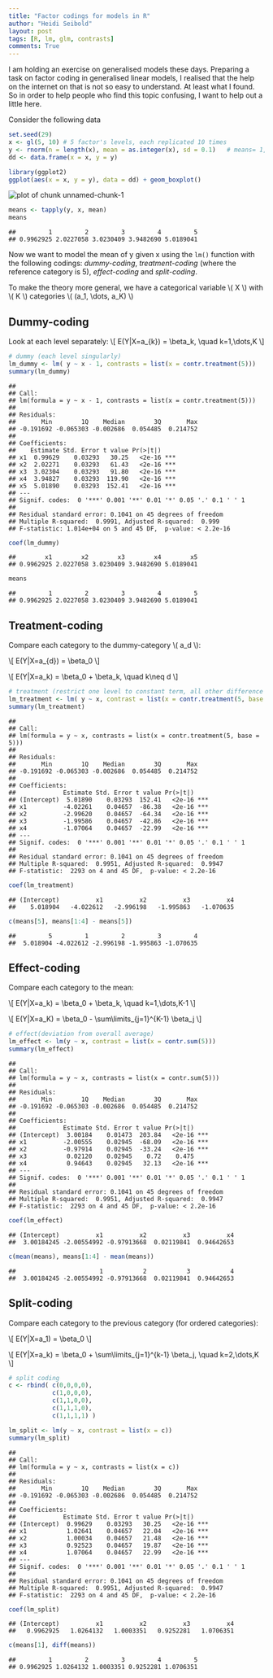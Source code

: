 ```yaml
---
title: "Factor codings for models in R"
author: "Heidi Seibold"
layout: post
tags: [R, lm, glm, contrasts]
comments: True
---
```


I am holding an exercise on generalised models these days. Preparing a task on factor coding
in generalised linear models, I realised that the help on the internet on that is not so
easy to understand. At least what I found. So in order to help people who find this topic 
confusing, I want to help out a little here.

Consider the following data


```r
set.seed(29)
x <- gl(5, 10) # 5 factor's levels, each replicated 10 times
y <- rnorm(n = length(x), mean = as.integer(x), sd = 0.1)   # means= 1,2,3,4,5
dd <- data.frame(x = x, y = y)

library(ggplot2)
ggplot(aes(x = x, y = y), data = dd) + geom_boxplot()
```

![plot of chunk unnamed-chunk-1](/figure/source/2015-11-01-lm-contrasts/unnamed-chunk-1-1.png) 

```r
means <- tapply(y, x, mean)
means
```

```
##         1         2         3         4         5 
## 0.9962925 2.0227058 3.0230409 3.9482690 5.0189041
```


Now we want to model the mean of y given x using the `lm()` function with the following codings:
*dummy-coding*, *treatment-coding* (where the reference category is 5), *effect-coding*
and *split-coding*.

To make the theory more general, we have a categorical variable  \\( X \\) with \\( K \\) categories \\( (a\_1, \dots, a\_K) \\)


## Dummy-coding
Look at each level separately:
\\[ E(Y|X=a\_{k}) = \beta\_k, \quad k=1,\dots,K \\]


```r
# dummy (each level singularly)
lm_dummy <- lm( y ~ x - 1, contrasts = list(x = contr.treatment(5)))
summary(lm_dummy)
```

```
## 
## Call:
## lm(formula = y ~ x - 1, contrasts = list(x = contr.treatment(5)))
## 
## Residuals:
##       Min        1Q    Median        3Q       Max 
## -0.191692 -0.065303 -0.002686  0.054485  0.214752 
## 
## Coefficients:
##    Estimate Std. Error t value Pr(>|t|)    
## x1  0.99629    0.03293   30.25   <2e-16 ***
## x2  2.02271    0.03293   61.43   <2e-16 ***
## x3  3.02304    0.03293   91.80   <2e-16 ***
## x4  3.94827    0.03293  119.90   <2e-16 ***
## x5  5.01890    0.03293  152.41   <2e-16 ***
## ---
## Signif. codes:  0 '***' 0.001 '**' 0.01 '*' 0.05 '.' 0.1 ' ' 1
## 
## Residual standard error: 0.1041 on 45 degrees of freedom
## Multiple R-squared:  0.9991,	Adjusted R-squared:  0.999 
## F-statistic: 1.014e+04 on 5 and 45 DF,  p-value: < 2.2e-16
```

```r
coef(lm_dummy)
```

```
##        x1        x2        x3        x4        x5 
## 0.9962925 2.0227058 3.0230409 3.9482690 5.0189041
```

```r
means
```

```
##         1         2         3         4         5 
## 0.9962925 2.0227058 3.0230409 3.9482690 5.0189041
```

## Treatment-coding
Compare each category to the dummy-category \\( a\_d \\):

\\[ E(Y|X=a\_{d}) = \beta\_0 \\]

\\[ E(Y|X=a\_k) = \beta\_0 + \beta\_k, \quad k\neq d \\]

```r
# treatment (restrict one level to constant term, all other difference from it)
lm_treatment <- lm( y ~ x, contrast = list(x = contr.treatment(5, base = 5)))
summary(lm_treatment)
```

```
## 
## Call:
## lm(formula = y ~ x, contrasts = list(x = contr.treatment(5, base = 5)))
## 
## Residuals:
##       Min        1Q    Median        3Q       Max 
## -0.191692 -0.065303 -0.002686  0.054485  0.214752 
## 
## Coefficients:
##             Estimate Std. Error t value Pr(>|t|)    
## (Intercept)  5.01890    0.03293  152.41   <2e-16 ***
## x1          -4.02261    0.04657  -86.38   <2e-16 ***
## x2          -2.99620    0.04657  -64.34   <2e-16 ***
## x3          -1.99586    0.04657  -42.86   <2e-16 ***
## x4          -1.07064    0.04657  -22.99   <2e-16 ***
## ---
## Signif. codes:  0 '***' 0.001 '**' 0.01 '*' 0.05 '.' 0.1 ' ' 1
## 
## Residual standard error: 0.1041 on 45 degrees of freedom
## Multiple R-squared:  0.9951,	Adjusted R-squared:  0.9947 
## F-statistic:  2293 on 4 and 45 DF,  p-value: < 2.2e-16
```

```r
coef(lm_treatment)
```

```
## (Intercept)          x1          x2          x3          x4 
##    5.018904   -4.022612   -2.996198   -1.995863   -1.070635
```

```r
c(means[5], means[1:4] - means[5]) 
```

```
##         5         1         2         3         4 
##  5.018904 -4.022612 -2.996198 -1.995863 -1.070635
```


## Effect-coding
Compare each category to the mean:

\\[ E(Y|X=a\_k) = \beta\_0 + \beta\_k, \quad k=1,\dots,K-1 \\]

\\[ E(Y|X=a\_K) = \beta\_0 - \sum\limits\_{j=1}^{K-1} \beta\_j \\]

```r
# effect(deviation from overall average)
lm_effect <- lm(y ~ x, contrast = list(x = contr.sum(5)))
summary(lm_effect)
```

```
## 
## Call:
## lm(formula = y ~ x, contrasts = list(x = contr.sum(5)))
## 
## Residuals:
##       Min        1Q    Median        3Q       Max 
## -0.191692 -0.065303 -0.002686  0.054485  0.214752 
## 
## Coefficients:
##             Estimate Std. Error t value Pr(>|t|)    
## (Intercept)  3.00184    0.01473  203.84   <2e-16 ***
## x1          -2.00555    0.02945  -68.09   <2e-16 ***
## x2          -0.97914    0.02945  -33.24   <2e-16 ***
## x3           0.02120    0.02945    0.72    0.475    
## x4           0.94643    0.02945   32.13   <2e-16 ***
## ---
## Signif. codes:  0 '***' 0.001 '**' 0.01 '*' 0.05 '.' 0.1 ' ' 1
## 
## Residual standard error: 0.1041 on 45 degrees of freedom
## Multiple R-squared:  0.9951,	Adjusted R-squared:  0.9947 
## F-statistic:  2293 on 4 and 45 DF,  p-value: < 2.2e-16
```

```r
coef(lm_effect)
```

```
## (Intercept)          x1          x2          x3          x4 
##  3.00184245 -2.00554992 -0.97913668  0.02119841  0.94642653
```

```r
c(mean(means), means[1:4] - mean(means))
```

```
##                       1           2           3           4 
##  3.00184245 -2.00554992 -0.97913668  0.02119841  0.94642653
```


## Split-coding
Compare each category to the previous category (for ordered categories):

\\[ E(Y|X=a\_1) = \beta\_0 \\]

\\[ E(Y|X=a\_k) = \beta\_0 + \sum\limits\_{j=1}^{k-1} \beta\_j, \quad k=2,\dots,K \\]

```r
# split coding
c <- rbind( c(0,0,0,0),
            c(1,0,0,0),
            c(1,1,0,0),
            c(1,1,1,0),
            c(1,1,1,1) )

lm_split <- lm(y ~ x, contrast = list(x = c))
summary(lm_split)
```

```
## 
## Call:
## lm(formula = y ~ x, contrasts = list(x = c))
## 
## Residuals:
##       Min        1Q    Median        3Q       Max 
## -0.191692 -0.065303 -0.002686  0.054485  0.214752 
## 
## Coefficients:
##             Estimate Std. Error t value Pr(>|t|)    
## (Intercept)  0.99629    0.03293   30.25   <2e-16 ***
## x1           1.02641    0.04657   22.04   <2e-16 ***
## x2           1.00034    0.04657   21.48   <2e-16 ***
## x3           0.92523    0.04657   19.87   <2e-16 ***
## x4           1.07064    0.04657   22.99   <2e-16 ***
## ---
## Signif. codes:  0 '***' 0.001 '**' 0.01 '*' 0.05 '.' 0.1 ' ' 1
## 
## Residual standard error: 0.1041 on 45 degrees of freedom
## Multiple R-squared:  0.9951,	Adjusted R-squared:  0.9947 
## F-statistic:  2293 on 4 and 45 DF,  p-value: < 2.2e-16
```

```r
coef(lm_split)
```

```
## (Intercept)          x1          x2          x3          x4 
##   0.9962925   1.0264132   1.0003351   0.9252281   1.0706351
```

```r
c(means[1], diff(means))
```

```
##         1         2         3         4         5 
## 0.9962925 1.0264132 1.0003351 0.9252281 1.0706351
```









